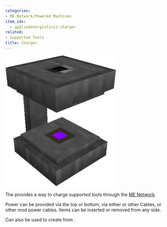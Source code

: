 ```yaml
---
categories:
- ME Network/Powered Machines
item_ids:
  - appliedenergistics2:charger
related:
- Supported Tools
title: Charger
---
```


![A picture of a charger.](../../../../public/assets/large/charger.png)

The <ItemLink id="appliedenergistics2:charger"/> provides a way to charge
supported tools through the [ME Network](../../me-network.md).

Power can be provided via the top or bottom, via either <ItemLink
id="appliedenergistics2:fluix_glass_cable"/> or other Cables, or
other mod power cables. Items can be inserted or removed from any side.

Can also be used to create <ItemLink id="appliedenergistics2:charged_certus_quartz_crystal"/> 
from <ItemLink id="appliedenergistics2:certus_quartz_crystal"/>.

<RecipeFor id="appliedenergistics2:charger"/>
